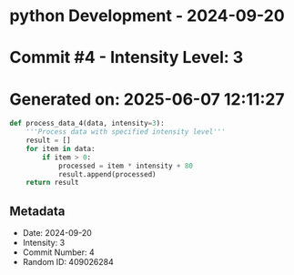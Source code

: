 ﻿# python Development - 2024-09-20
# Commit #4 - Intensity Level: 3
# Generated on: 2025-06-07 12:11:27
```python
def process_data_4(data, intensity=3):
    '''Process data with specified intensity level'''
    result = []
    for item in data:
        if item > 0:
            processed = item * intensity + 80
            result.append(processed)
    return result
```
## Metadata
- Date: 2024-09-20
- Intensity: 3
- Commit Number: 4
- Random ID: 409026284
